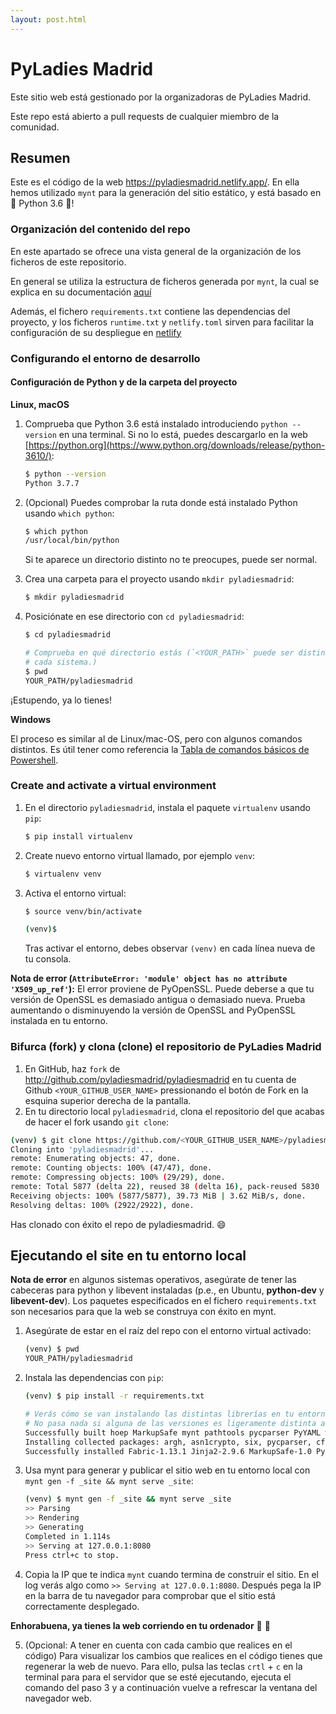 ```yaml
---
layout: post.html
---
```

# PyLadies Madrid

Este sitio web está gestionado por la organizadoras de PyLadies Madrid. 

Este repo está abierto a pull requests de cualquier miembro de la comunidad.

## Resumen

Este es el código de la web https://pyladiesmadrid.netlify.app/. En ella hemos 
utilizado `mynt` para la generación del sitio estático, y está basado en 
🐍 Python 3.6 🐍!

### Organización del contenido del repo

En este apartado se ofrece una vista general de la organización de los ficheros 
de este repositorio.

En general se utiliza la estructura de ficheros generada por `mynt`, la cual se 
explica en su documentación [aquí](https://mynt.uhnomoli.com/docs/quickstart/)

Además, el fichero `requirements.txt` contiene las dependencias del proyecto, y
los ficheros `runtime.txt` y `netlify.toml` sirven para facilitar la configuración
de su despliegue en [netlify](https://www.netlify.com/)


### Configurando el entorno de desarrollo

#### Configuración de Python y de la carpeta del proyecto

**Linux, macOS**

1. Comprueba que Python 3.6 está instalado introduciendo `python --version` en una terminal. 
   Si no lo está, puedes descargarlo en la web [https://python.org](https://www.python.org/downloads/release/python-3610/):
   ```bash
   $ python --version
   Python 3.7.7
   ```

2. (Opcional) Puedes comprobar la ruta donde está instalado Python usando `which python`:
   ```bash
   $ which python
   /usr/local/bin/python
   ```
   Si te aparece un directorio distinto no te preocupes, puede ser normal.

3. Crea una carpeta para el proyecto usando `mkdir pyladiesmadrid`:
   ```bash
   $ mkdir pyladiesmadrid
   ```

4. Posiciónate en ese directorio con `cd pyladiesmadrid`:
   ```bash
   $ cd pyladiesmadrid

   # Comprueba en qué directorio estás (`<YOUR_PATH>` puede ser distinto en
   # cada sistema.)
   $ pwd
   YOUR_PATH/pyladiesmadrid
   ```

¡Estupendo, ya lo tienes!

**Windows**

El proceso es similar al de Linux/mac-OS, pero con algunos comandos distintos.
Es útil tener como referencia la [Tabla de comandos básicos de Powershell](https://devblogs.microsoft.com/scripting/table-of-basic-powershell-commands/).

### Create and activate a virtual environment

1. En el directorio `pyladiesmadrid`, instala el paquete `virtualenv` usando `pip`:

   ```bash
   $ pip install virtualenv
   ```

2. Create nuevo entorno virtual llamado, por ejemplo `venv`:

   ```bash
   $ virtualenv venv
   ```

3. Activa el entorno virtual:

   ```bash
   $ source venv/bin/activate

   (venv)$
   ```

   Tras activar el entorno, debes observar `(venv)` en cada línea nueva de tu consola.

**Nota de error (`AttributeError: 'module' object has no attribute 'X509_up_ref'`):** El error proviene de PyOpenSSL. 
Puede deberse a que tu versión de OpenSSL es demasiado antigua o demasiado nueva. Prueba aumentando o disminuyendo 
la versión de OpenSSL and PyOpenSSL instalada en tu entorno.

### Bifurca (fork) y clona (clone) el repositorio de PyLadies Madrid

1. En GitHub, haz `fork` de http://github.com/pyladiesmadrid/pyladiesmadrid en tu cuenta de Github 
   `<YOUR_GITHUB_USER_NAME>` pressionando el botón de Fork en la esquina superior derecha de la pantalla.
2. En tu directorio local `pyladiesmadrid`, clona el repositorio del que acabas de hacer el fork usando
  `git clone`:

  ```bash
  (venv) $ git clone https://github.com/<YOUR_GITHUB_USER_NAME>/pyladiesmadrid.git
  Cloning into 'pyladiesmadrid'...
  remote: Enumerating objects: 47, done.
  remote: Counting objects: 100% (47/47), done.
  remote: Compressing objects: 100% (29/29), done.
  remote: Total 5877 (delta 22), reused 38 (delta 16), pack-reused 5830
  Receiving objects: 100% (5877/5877), 39.73 MiB | 3.62 MiB/s, done.
  Resolving deltas: 100% (2922/2922), done.
  ```

  Has clonado con éxito el repo de pyladiesmadrid. :smile:

## Ejecutando el site en tu entorno local

**Nota de error** en algunos sistemas operativos, asegúrate de tener las cabeceras para python y libevent
instaladas (p.e., en Ubuntu, **python-dev** y **libevent-dev**). Los paquetes especificados en el fichero
`requirements.txt` son necesarios para que la web se construya con éxito en mynt.

1. Asegúrate de estar en el raíz del repo con el entorno virtual activado:
   ```bash
   (venv) $ pwd
   YOUR_PATH/pyladiesmadrid
   ```
2. Instala las dependencias con `pip`:
   ```bash
   (venv) $ pip install -r requirements.txt

   # Verás cómo se van instalando las distintas librerías en tu entorno
   # No pasa nada si alguna de las versiones es ligeramente distinta a la de este log
   Successfully built hoep MarkupSafe mynt pathtools pycparser PyYAML watchdog
   Installing collected packages: argh, asn1crypto, six, pycparser, cffi, bcrypt, idna, enum34, ipaddress, cryptography, docutils, pyasn1, PyNaCl, paramiko, Fabric, hoep, MarkupSafe, Jinja2, Pygments, PyYAML, pathtools, watchdog, mynt
   Successfully installed Fabric-1.13.1 Jinja2-2.9.6 MarkupSafe-1.0 PyNaCl-1.1.2 PyYAML-3.12 Pygments-2.2.0 argh-0.26.2 asn1crypto-0.22.0 bcrypt-3.1.3 cffi-1.10.0 cryptography-2.0.3 docutils-0.14 enum34-1.1.6 hoep-1.0.2 idna-2.6 ipaddress-1.0.18 mynt-0.3.1 paramiko-2.2.1 pathtools-0.1.2 pyasn1-0.3.2 pycparser-2.18 six-1.10.0 watchdog-0.8.3
   ```

3. Usa mynt para generar y publicar el sitio web en tu entorno local con 
   `mynt gen -f _site && mynt serve _site`:
   ```bash
   (venv) $ mynt gen -f _site && mynt serve _site
   >> Parsing
   >> Rendering
   >> Generating
   Completed in 1.114s
   >> Serving at 127.0.0.1:8080
   Press ctrl+c to stop.
   ```
4. Copia la IP que te indica `mynt` cuando termina de construir el sitio.
   En el log verás algo como `>> Serving at 127.0.0.1:8080`. Después pega la IP
   en la barra de tu navegador para comprobar que el sitio está correctamente desplegado.

**Enhorabuena, ya tienes la web corriendo en tu ordenador** :tada: :snake:

5. (Opcional: A tener en cuenta con cada cambio que realices en el código) 
   Para visualizar los cambios que realices en el código tienes que regenerar la
   web de nuevo. Para ello, pulsa las teclas `crtl` + `c` en la terminal para para
   el servidor que se esté ejecutando, ejecuta el comando del paso 3 y a continuación
   vuelve a refrescar la ventana del navegador web.
